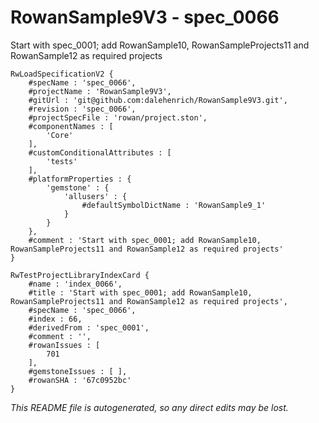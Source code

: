 # RowanSample9V3 - spec_0066
Start with spec_0001; add RowanSample10, RowanSampleProjects11 and RowanSample12 as required projects
```
RwLoadSpecificationV2 {
	#specName : 'spec_0066',
	#projectName : 'RowanSample9V3',
	#gitUrl : 'git@github.com:dalehenrich/RowanSample9V3.git',
	#revision : 'spec_0066',
	#projectSpecFile : 'rowan/project.ston',
	#componentNames : [
		'Core'
	],
	#customConditionalAttributes : [
		'tests'
	],
	#platformProperties : {
		'gemstone' : {
			'allusers' : {
				#defaultSymbolDictName : 'RowanSample9_1'
			}
		}
	},
	#comment : 'Start with spec_0001; add RowanSample10, RowanSampleProjects11 and RowanSample12 as required projects'
}

RwTestProjectLibraryIndexCard {
	#name : 'index_0066',
	#title : 'Start with spec_0001; add RowanSample10, RowanSampleProjects11 and RowanSample12 as required projects',
	#specName : 'spec_0066',
	#index : 66,
	#derivedFrom : 'spec_0001',
	#comment : '',
	#rowanIssues : [
		701
	],
	#gemstoneIssues : [ ],
	#rowanSHA : '67c0952bc'
}
```

*This README file is autogenerated, so any direct edits may be lost.*

